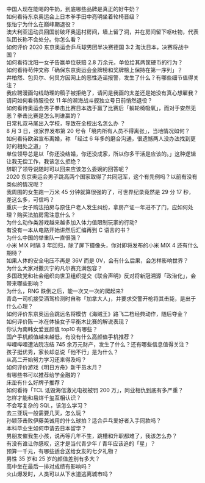 中国人现在能喝的牛奶，到底哪些品牌是真正的好牛奶？  
如何看待东京奥运会上日本拳手田中亮明坐着轮椅晋级？  
张怡宁为什么在巅峰期退役？  
澳大利亚运动员回国前破坏奥运村房间，墙上留了洞，并在房间留下呕吐物，代表队团长称不会处分。你怎么看？  
如何评价 2020 东京奥运会乒乓球男团半决赛德国 3:2 淘汰日本，决赛将战中国？  
如何看待沈阳一女子告赢单位获赔 2.8 万余元，单位给其两筐硬币的行为？  
如何看待苟仲文称「确保东京奥运会金牌榜和奖牌榜上保持在第一序列」？  
井柏然、包贝尔、何炅方因网上的恶性造谣报警，发生了什么？有哪些细节值得关注？  
我应聘漫画勾线助理的稿子被拒绝了，请问是我画的太差还是她没有真心想雇我？  
请问如何看待服役仅 11 年的濒海战斗舰独立号日前悄然退役？  
如何看待奥运会男子拳击比赛日本选手赢了比赛后「躺轮椅吸氧」，而对手安然无恙？拳击比赛是怎么判谁赢的？  
日常扎双马尾出入学校，导致在全校出名怎么办 ？  
8 月 3 日，张家界发布第 20 号令「境内所有人员不得离张」，当地情况如何？  
如何看待欧弟宣布离婚，称 「经过 6 年多的磨合沟通，很遗憾两人没办法找到更好的相处之道」？  
单位领导总是以「你还没结婚，你还没成家，所以你多干活是应该的。」这种逻辑让我无偿工作，我该怎么拒绝？  
辞职了领导说随时可以回来应该怎么委婉的回答呢？  
2020 东京奥运会男子跳高两个国家取得了共同冠军，这个有先例吗？以前有没有类似的情况呢？  
我周围的女生跑一万米 45 分钟就算很强的了，可世界纪录竟然是 29 分 17 秒，差这么多，可信吗？  
重庆一女子购法拍房与原住户老人发生纠纷，拿房产证一年进不了门，应如何处理？购买法拍房需注意什么？  
为什么动作类游戏越来越多加入体力值限制玩家的行动?  
有没有一本从电路开始讲然后汇编再到 C 语言的书？  
为什么中国的举重队一直很强？  
小米 MIX 时隔 3 年回归，除了屏下摄像头，你对即将发布的小米 MIX 4 还有什么期待？  
如果人体的安全电压不再是 36V 而是 0V，会有什么后果，会怎样影响世界？  
为什么大家对撒贝宁的凡尔赛充满包容？  
多国政党和社会组织向世卫组织提交《联合声明》反对将新冠溯源「政治化」，会带来哪些影响？  
为什么，RNG 跌倒之后，能一次又一次的爬起来?  
青岛一司机接受酒驾检测时自称「加拿大人」，并要求交警开枪将其击毙，是出于什么心理？  
如何评价东京奥运会跳远名将模仿《海贼王》路飞二档经典动作，随后夺金？  
如何评价陈一冰在体操女子平衡木比赛的解说表现？  
你认为南韩女爱豆颜值 top10 有哪些？  
国产手机颜值越来越低，有没有什么高颜值手机推荐？  
哔哩哔哩遭法院冻结 745 余万元财产，发生了什么？还有哪些信息值得关注？  
孩子挺优秀，家长却总说「他不行」是为什么？  
从高二开始努力学习还来得及吗？  
如何评价游戏《明日方舟》新干员水月？  
有哪些书可以推荐给学金融的？  
床垫有什么好牌子推荐？  
如何看待「TCL 诋毁海信激光电视被罚 200 万」，同业相仇到底有多严重？  
怎样才能和易烊千玺互相认识？  
不会写复杂的 SQL，该怎么学习？  
去三亚玩一般需要几天，怎么玩？  
孙颖莎击败伊藤美诚用的什么球拍？适合乒乓爱好者入手同款吗？  
本科毕业生如何申请去日本留学？  
男朋友催我生小孩，说再等几年不生，跳槽和升职都难了，我该怎么办？  
有没有谁让你感叹，这才是当代青少年 / 青年应该追的「星」？  
预算一千元，有哪些适合送给女友的七夕礼物？  
男性 35 岁和 25 岁的颜值差别有多大？  
高中坐在最后一排对成绩有影响吗？  
火山爆发时，人类可以从下水道逃离城市吗？  
